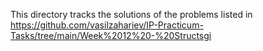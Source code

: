 This directory tracks the solutions of the problems listed in https://github.com/vasilzahariev/IP-Practicum-Tasks/tree/main/Week%2012%20-%20Structsgi